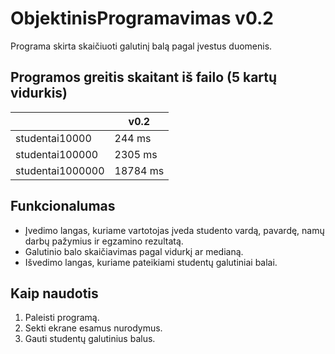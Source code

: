 # ObjektinisProgramavimas v0.2

Programa skirta skaičiuoti galutinį balą pagal įvestus duomenis.


## Programos greitis skaitant iš failo (5 kartų vidurkis)

|  | v0.2 |
| :--- | ---- |
| studentai10000 | 244 ms |
| studentai100000 | 2305 ms |
| studentai1000000 | 18784 ms |

## Funkcionalumas

- Įvedimo langas, kuriame vartotojas įveda studento vardą, pavardę, namų darbų pažymius ir egzamino rezultatą.
- Galutinio balo skaičiavimas pagal vidurkį ar medianą.
- Išvedimo langas, kuriame pateikiami studentų galutiniai balai.

## Kaip naudotis

1. Paleisti programą.
2. Sekti ekrane esamus nurodymus.
3. Gauti studentų galutinius balus.

